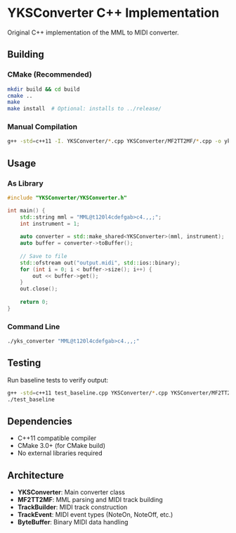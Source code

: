 # YKSConverter C++ Implementation

Original C++ implementation of the MML to MIDI converter.

## Building

### CMake (Recommended)
```bash
mkdir build && cd build
cmake ..
make
make install  # Optional: installs to ../release/
```

### Manual Compilation
```bash
g++ -std=c++11 -I. YKSConverter/*.cpp YKSConverter/MF2TT2MF/*.cpp -o yks_converter
```

## Usage

### As Library
```cpp
#include "YKSConverter/YKSConverter.h"

int main() {
    std::string mml = "MML@t120l4cdefgab>c4.,,;";
    int instrument = 1;
    
    auto converter = std::make_shared<YKSConverter>(mml, instrument);
    auto buffer = converter->toBuffer();
    
    // Save to file
    std::ofstream out("output.midi", std::ios::binary);
    for (int i = 0; i < buffer->size(); i++) {
        out << buffer->get();
    }
    out.close();
    
    return 0;
}
```

### Command Line
```bash
./yks_converter "MML@t120l4cdefgab>c4.,,;"
```

## Testing

Run baseline tests to verify output:
```bash
g++ -std=c++11 test_baseline.cpp YKSConverter/*.cpp YKSConverter/MF2TT2MF/*.cpp -o test_baseline
./test_baseline
```

## Dependencies

- C++11 compatible compiler
- CMake 3.0+ (for CMake build)
- No external libraries required

## Architecture

- **YKSConverter**: Main converter class
- **MF2TT2MF**: MML parsing and MIDI track building
- **TrackBuilder**: MIDI track construction
- **TrackEvent**: MIDI event types (NoteOn, NoteOff, etc.)
- **ByteBuffer**: Binary MIDI data handling
